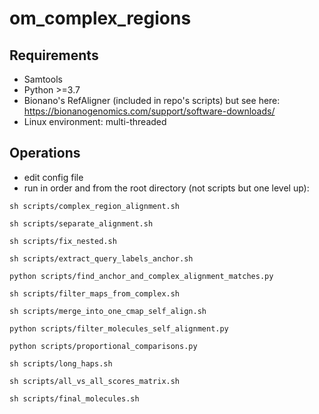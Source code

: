 # om_complex_regions

## Requirements

* Samtools
* Python >=3.7
* Bionano's RefAligner (included in repo's scripts) but see here: https://bionanogenomics.com/support/software-downloads/
* Linux environment: multi-threaded

## Operations

* edit config file
* run in order and from the root directory (not scripts but one level up):

```
sh scripts/complex_region_alignment.sh

sh scripts/separate_alignment.sh

sh scripts/fix_nested.sh

sh scripts/extract_query_labels_anchor.sh

python scripts/find_anchor_and_complex_alignment_matches.py

sh scripts/filter_maps_from_complex.sh

sh scripts/merge_into_one_cmap_self_align.sh

python scripts/filter_molecules_self_alignment.py

python scripts/proportional_comparisons.py

sh scripts/long_haps.sh

sh scripts/all_vs_all_scores_matrix.sh

sh scripts/final_molecules.sh
```
